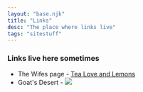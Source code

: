 ```yaml
---
layout: "base.njk"
title: "Links"
desc: "The place where links live"
tags: "sitestuff"
---
```


### Links live here sometimes

- The Wifes page - [Tea Love and Lemons](http://www.tealoveandlemons.com)
- Goat's Desert - [<img src="\assets\buttons\cg200x40.png">](https://chaosgoat.neocities.org)
